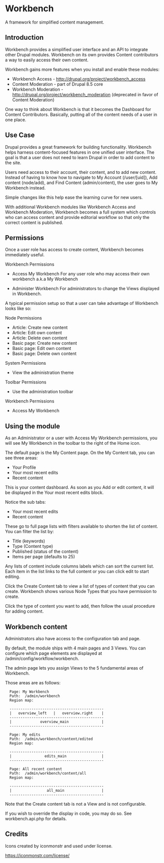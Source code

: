 Workbench
=========

A framework for simplified content management.

Introduction
----

Workbench provides a simplified user interface and an API to integrate other
Drupal modules.  Workbench on its own provides Content contributors a way to
easily access their own content.

Workbench gains more features when you install and enable these modules:

* Workbench Access - http://drupal.org/project/workbench_access
* Content Moderation - part of Drupal 8.5 core
* Workbench Moderation - http://drupal.org/project/workbench_moderation
  (deprecated in favor of Content Moderation)

One way to think about Workbench is that it becomes the Dashboard for Content
Contributors.  Basically, putting all of the content needs of a user in one
place.


Use Case
----
Drupal provides a great framework for building functionality.  Workbench helps
harness content-focused features in one unified user interface.  The goal
is that a user does not need to learn Drupal in order to add content to the
site.

Users need access to their account, their content, and to add new content.
Instead of having to know how to navigate to My Account (/user/[uid]),
Add content (node/add), and Find Content (admin/content), the user goes to
My Workbench instead.

Simple changes like this help ease the learning curve for new users.

With additional Workbench modules like Workbench Access and Workbench
Moderation, Workbench becomes a full system which controls who can access
content and provide editorial workflow so that only the correct content is
published.


Permissions
----

Once a user role has access to create content, Workbench becomes
immediately useful.

Workbench Permissions

* Access My Workbench
  For any user role who may access their own workbench a.k.a My Workbench

* Administer Workbench
  For administrators to change the Views displayed in Workbench.

A typical permission setup so that a user can take advantage of Workbench
looks like so:

Node Permissions
* Article: Create new content
* Article: Edit own content
* Article: Delete own content
* Basic page: Create new content
* Basic page: Edit own content
* Basic page: Delete own content

System Permissions
* View the administration theme

Toolbar Permissions
* Use the administration toolbar

Workbench Permissions
* Access My Workbench


Using the module
----

As an Administrator or a user with Access My Workbench permissions, you will
see My Workbench in the toolbar to the right of the Home icon.

The default page is the My Content page. On the My Content tab, you can see
three areas:

* Your Profile
* Your most recent edits
* Recent content

This is your content dashboard.  As soon as you Add or edit content, it will
be displayed in the Your most recent edits block.

Notice the sub tabs:

 - Your most recent edits
 - Recent content

These go to full page lists with filters available to shorten the list of
content.  You can filter the list by:

 - Title (keywords)
 - Type (Content type)
 - Published (status of the content)
 - Items per page (defaults to 25)

Any lists of content include columns labels which can sort the current list.
Each item in the list links to the full content or you can click edit to
start editing.

Click the Create Content tab to view a list of types of content that you can
create.  Workbench shows various Node Types that you have permission to create.

Click the type of content you want to add, then follow the usual procedure for
adding content.

Workbench content
-----------------

Administrators also have access to the configuration tab and page.

By default, the module ships with 4 main pages and 3 Views. You can configure
which page elements are displayed at /admin/config/workflow/workbench.

The admin page lets you assign Views to the 5 fundamental areas of Workbench.

Those areas are as follows:

```
  Page: My Workbench
  Path:  /admin/workbench
  Region map:

  -------------------------------------------
  |   overview_left   |   overview.right    |
  -------------------------------------------
  |             overview_main               |
  -------------------------------------------

  Page: My edits
  Path:  /admin/workbench/content/edited
  Region map:

  -------------------------------------------
  |               edits_main                |
  -------------------------------------------

  Page: All recent content
  Path:  /admin/workbench/content/all
  Region map:

  -------------------------------------------
  |                all_main                 |
  -------------------------------------------

```

Note that the Create content tab is not a View and is not configurable.

If you wish to override the display in code, you may do so. See workbench.api.php
for details.

Credits
-------
Icons created by iconmonstr and used under license.

https://iconmonstr.com/license/
